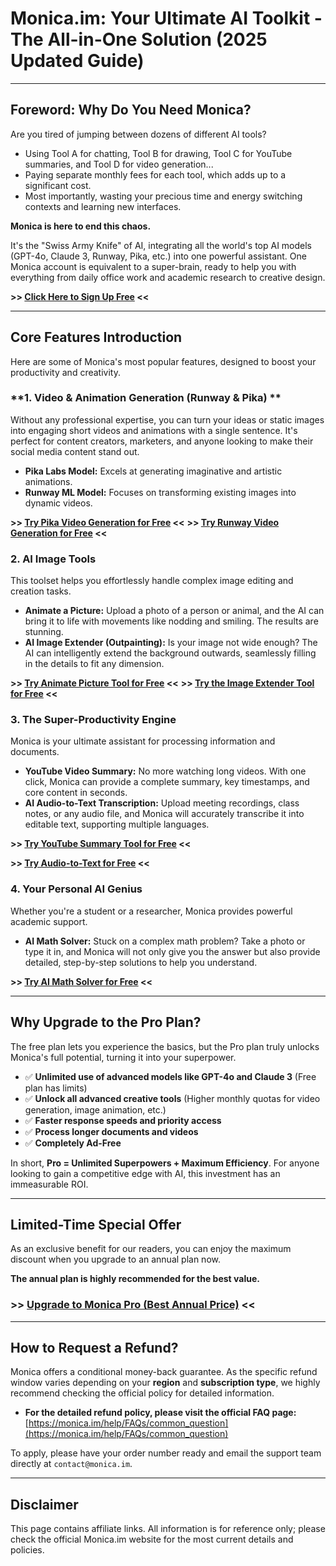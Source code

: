 # **Monica.im: Your Ultimate AI Toolkit - The All-in-One Solution (2025 Updated Guide)**

---

## **Foreword: Why Do You Need Monica?**

Are you tired of jumping between dozens of different AI tools?

* Using Tool A for chatting, Tool B for drawing, Tool C for YouTube summaries, and Tool D for video generation...
* Paying separate monthly fees for each tool, which adds up to a significant cost.
* Most importantly, wasting your precious time and energy switching contexts and learning new interfaces.

**Monica is here to end this chaos.**

It's the "Swiss Army Knife" of AI, integrating all the world's top AI models (GPT-4o, Claude 3, Runway, Pika, etc.) into one powerful assistant. One Monica account is equivalent to a super-brain, ready to help you with everything from daily office work and academic research to creative design.

**>> [Click Here to Sign Up Free](https://monica.im/?c=[YOUR_AFFILIATE_ID]&s=main-link-top) <<**

---

## **Core Features Introduction**

Here are some of Monica's most popular features, designed to boost your productivity and creativity.

### **1. Video & Animation Generation (Runway & Pika) **

Without any professional expertise, you can turn your ideas or static images into engaging short videos and animations with a single sentence. It's perfect for content creators, marketers, and anyone looking to make their social media content stand out.

* **Pika Labs Model:** Excels at generating imaginative and artistic animations.
* **Runway ML Model:** Focuses on transforming existing images into dynamic videos.

**>> [Try Pika Video Generation for Free](https://monica.im/en/ai-models/pika-ai?c=[YOUR_AFFILIATE_ID]&s=feature-pika) <<** 
**>> [Try Runway Video Generation for Free](https://monica.im/en/ai-models/runway?c=[YOUR_AFFILIATE_ID]&s=feature-runway) <<**

### **2. AI Image Tools**

This toolset helps you effortlessly handle complex image editing and creation tasks.

* **Animate a Picture:** Upload a photo of a person or animal, and the AI can bring it to life with movements like nodding and smiling. The results are stunning.
* **AI Image Extender (Outpainting):** Is your image not wide enough? The AI can intelligently extend the background outwards, seamlessly filling in the details to fit any dimension.

**>> [Try Animate Picture Tool for Free](https://monica.im/en/image-tools/animate-a-picture?c=[YOUR_AFFILIATE_ID]&s=feature-animate) <<** 
**>> [Try the Image Extender Tool for Free](https://monica.im/en/image-tools/ai-image-extender?c=[YOUR_AFFILIATE_ID]&s=feature-extender) <<**

### **3. The Super-Productivity Engine**

Monica is your ultimate assistant for processing information and documents.

* **YouTube Video Summary:** No more watching long videos. With one click, Monica can provide a complete summary, key timestamps, and core content in seconds.
* **AI Audio-to-Text Transcription:** Upload meeting recordings, class notes, or any audio file, and Monica will accurately transcribe it into editable text, supporting multiple languages.

**>> [Try YouTube Summary Tool for Free](https://monica.im/features/youtube-summary-with-chatgpt?c=[YOUR_AFFILIATE_ID]&s=feature-youtube) <<**

**>> [Try Audio-to-Text for Free](https://monica.im/es/tools/ai-audio-to-text?c=[YOUR_AFFILIATE_ID]&s=feature-audio-to-text) <<**

### **4. Your Personal AI Genius**

Whether you're a student or a researcher, Monica provides powerful academic support.

* **AI Math Solver:** Stuck on a complex math problem? Take a photo or type it in, and Monica will not only give you the answer but also provide detailed, step-by-step solutions to help you understand.

**>> [Try AI Math Solver for Free](https://monica.im/es/study/ai-math-solver?c=[YOUR_AFFILIATE_ID]&s=feature-math-solver) <<**

---

## **Why Upgrade to the Pro Plan?**

The free plan lets you experience the basics, but the Pro plan truly unlocks Monica's full potential, turning it into your superpower.

* ✅ **Unlimited use of advanced models like GPT-4o and Claude 3** (Free plan has limits)
* ✅ **Unlock all advanced creative tools** (Higher monthly quotas for video generation, image animation, etc.)
* ✅ **Faster response speeds and priority access**
* ✅ **Process longer documents and videos**
* ✅ **Completely Ad-Free**

In short, **Pro = Unlimited Superpowers + Maximum Efficiency**. For anyone looking to gain a competitive edge with AI, this investment has an immeasurable ROI.

---

## **Limited-Time Special Offer**

As an exclusive benefit for our readers, you can enjoy the maximum discount when you upgrade to an annual plan now.

**The annual plan is highly recommended for the best value.**

### **>> [Upgrade to Monica Pro (Best Annual Price)](https://monica.im/?c=[YOUR_AFFILIATE_ID]&s=main-link-bottom-upgrade) <<**

---

## **How to Request a Refund?**

Monica offers a conditional money-back guarantee. As the specific refund window varies depending on your **region** and **subscription type**, we highly recommend checking the official policy for detailed information.

* **For the detailed refund policy, please visit the official FAQ page:**
    [https://monica.im/help/FAQs/common_question](https://monica.im/help/FAQs/common_question)

To apply, please have your order number ready and email the support team directly at `contact@monica.im`.

---

## **Disclaimer**

This page contains affiliate links. All information is for reference only; please check the official Monica.im website for the most current details and policies.
